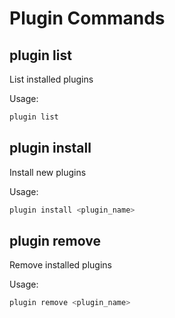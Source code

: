 # Plugin Commands

## plugin list
List installed plugins

Usage:
```bash
plugin list
```

## plugin install
Install new plugins

Usage:
```bash
plugin install <plugin_name>
```

## plugin remove
Remove installed plugins

Usage:
```bash
plugin remove <plugin_name>
```
